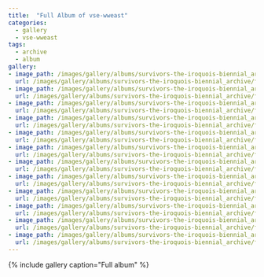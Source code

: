 ```yaml
---
title:  "Full Album of vse-wweast"
categories:
  - gallery
  - vse-wweast
tags:
  - archive
  - album
gallery:
- image_path: /images/gallery/albums/survivors-the-iroquois-biennial_archive/full/HPIM0058a_tn.jpg
  url: /images/gallery/albums/survivors-the-iroquois-biennial_archive/full/HPIM0058a.jpg
- image_path: /images/gallery/albums/survivors-the-iroquois-biennial_archive/full/HPIM0058a.sized_tn.jpg
  url: /images/gallery/albums/survivors-the-iroquois-biennial_archive/full/HPIM0058a.sized.jpg
- image_path: /images/gallery/albums/survivors-the-iroquois-biennial_archive/full/Iroquois_Biennial_SC_Fennimore_tn.jpg
  url: /images/gallery/albums/survivors-the-iroquois-biennial_archive/full/Iroquois_Biennial_SC_Fennimore.jpg
- image_path: /images/gallery/albums/survivors-the-iroquois-biennial_archive/full/Iroquois_Biennial_SC_Fennimore.sized_tn.jpg
  url: /images/gallery/albums/survivors-the-iroquois-biennial_archive/full/Iroquois_Biennial_SC_Fennimore.sized.jpg
- image_path: /images/gallery/albums/survivors-the-iroquois-biennial_archive/full/Iroquois_Lecture_Picture_tn.jpg
  url: /images/gallery/albums/survivors-the-iroquois-biennial_archive/full/Iroquois_Lecture_Picture.jpg
- image_path: /images/gallery/albums/survivors-the-iroquois-biennial_archive/full/PJ_tn.jpg
  url: /images/gallery/albums/survivors-the-iroquois-biennial_archive/full/PJ.jpg
- image_path: /images/gallery/albums/survivors-the-iroquois-biennial_archive/full/SC_FM_image001_tn.jpg
  url: /images/gallery/albums/survivors-the-iroquois-biennial_archive/full/SC_FM_image001.jpg
- image_path: /images/gallery/albums/survivors-the-iroquois-biennial_archive/full/SC_FM_image002_tn.jpg
  url: /images/gallery/albums/survivors-the-iroquois-biennial_archive/full/SC_FM_image002.jpg
- image_path: /images/gallery/albums/survivors-the-iroquois-biennial_archive/full/SC_FM_image003_tn.jpg
  url: /images/gallery/albums/survivors-the-iroquois-biennial_archive/full/SC_FM_image003.jpg
- image_path: /images/gallery/albums/survivors-the-iroquois-biennial_archive/full/SC_FM_image004_tn.jpg
  url: /images/gallery/albums/survivors-the-iroquois-biennial_archive/full/SC_FM_image004.highlight_tn.jpg
- image_path: /images/gallery/albums/survivors-the-iroquois-biennial_archive/full/SC_FM_image004.highlight.jpg
  url: /images/gallery/albums/survivors-the-iroquois-biennial_archive/full/SC_FM_image004.jpg
- image_path: /images/gallery/albums/survivors-the-iroquois-biennial_archive/full/SC_FM_image005_tn.jpg
  url: /images/gallery/albums/survivors-the-iroquois-biennial_archive/full/SC_FM_image005.jpg
---
```


{% include gallery caption="Full album" %}
